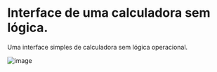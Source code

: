 # Interface de uma calculadora sem lógica.

Uma interface simples de calculadora sem lógica operacional.

![image](https://github.com/TitanffalzZ/interface_calculadora/assets/161647228/0d725342-5873-4a15-b8dc-4a3d47598501)

